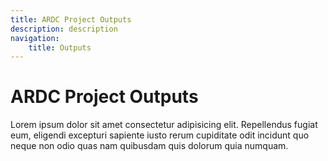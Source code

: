```yaml
---
title: ARDC Project Outputs 
description: description
navigation:
    title: Outputs
---
```


# ARDC Project Outputs
Lorem ipsum dolor sit amet consectetur adipisicing elit. Repellendus fugiat eum, eligendi excepturi sapiente iusto rerum cupiditate odit incidunt quo neque non odio quas nam quibusdam quis dolorum quia numquam.
